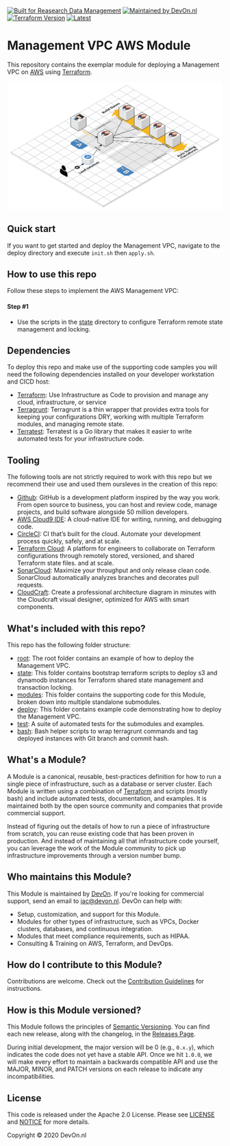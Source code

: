 [![Built for Reasearch Data Management](https://img.shields.io/badge/elsevier%20project-rdm-orange?style=flat-square)](https://www.elsevier.com/solutions/mendeley-data-platform)
[![Maintained by DevOn.nl](https://img.shields.io/badge/maintained%20by-devon.nl-blue?style=flat-square)](https://devon.nl) 
[![Terraform Version](https://img.shields.io/badge/terraform-=>%200.12.0-green?style=flat-square)](https://github.com/hashicorp/terraform) 
[![Latest](https://img.shields.io/badge/latest-0.0.0-green?style=flat-square)](../../releases) 


# Management VPC AWS Module
This repository contains the exemplar module for deploying a Management VPC on [AWS](https://aws.amazon.com/) using [Terraform](https://www.terraform.io/).


![management vpc architecture](https://github.com/DevOpsKev/management-vpc/blob/master/_docs/architecture.png?raw=true)

## Quick start
If you want to get started and deploy the Management VPC, navigate to the deploy directory and execute ```init.sh``` then ```apply.sh```.

## How to use this repo

Follow these steps to implement the AWS Management VPC:

#### Step #1
- Use the scripts in the [state](https://github.com/DevOpsKev/management-vpc/tree/master/state) directory to configure Terraform remote state management and locking.


## Dependencies

To deploy this repo and make use of the supporting code samples you will need the following dependencies installed on your developer workstation and CICD host:
- [Terraform](https://www.terraform.io/): Use Infrastructure as Code to provision and manage any cloud, infrastructure, or service
- [Terragrunt](https://terragrunt.gruntwork.io/): Terragrunt is a thin wrapper that provides extra tools for keeping your configurations DRY, working with multiple Terraform modules, and managing remote state.
- [Terratest](https://terratest.gruntwork.io/): Terratest is a Go library that makes it easier to write automated tests for your infrastructure code. 

## Tooling

The following tools are not strictly required to work with this repo but we recommend their use and used them oursleves in the creation of this repo:
- [Github](https://github.com): GitHub is a development platform inspired by the way you work. From open source to business, you can host and review code, manage projects, and build software alongside 50 million developers.
- [AWS Cloud9 IDE](https://aws.amazon.com/cloud9/): A cloud-native IDE for writing, running, and debugging code. 
- [CircleCI](https://circleci.com/): CI that’s built for the cloud. Automate your development process quickly, safely,
and at scale.
- [Terraform Cloud](https://www.terraform.io/): A platform for engineers to collaborate on Terraform configurations through remotely stored, versioned, and shared Terraform state files.
and at scale.
- [SonarCloud](https://sonarcloud.io/): Maximize your throughput and only release clean code. SonarCloud automatically analyzes branches and decorates pull requests.
- [CloudCraft](https://cloudcraft.co/): Create a professional architecture diagram in minutes with the Cloudcraft visual designer, optimized for AWS with smart components.

## What's included with this repo?

This repo has the following folder structure:

- [root](https://github.com/DevOpsKev/management-vpc/tree/master): The root folder contains an example of how to deploy the Management VPC.
- [state](https://github.com/DevOpsKev/management-vpc/tree/master/state): This folder contains bootstrap terraform scripts to deploy s3 and dynamodb instances for Terraform shared state management and transaction locking.
- [modules](https://github.com/DevOpsKev/management-vpc/tree/master/modules): This folder contains the supporting code for this Module, broken down into multiple standalone submodules.
- [deploy](https://github.com/DevOpsKev/management-vpc/tree/master/deploy): This folder contains example code demonstrating how to deploy the Management VPC.
- [test](https://github.com/DevOpsKev/management-vpc/tree/master/test): A suite of automated tests for the submodules and examples.
- [bash](https://github.com/DevOpsKev/management-vpc/tree/master/bash): Bash helper scripts to wrap terragrunt commands and tag deployed instances with Git branch and commit hash.


## What's a Module?

A Module is a canonical, reusable, best-practices definition for how to run a single piece of infrastructure, such
as a database or server cluster. Each Module is written using a combination of [Terraform](https://www.terraform.io/)
and scripts (mostly bash) and include automated tests, documentation, and examples. It is maintained both by the open
source community and companies that provide commercial support.

Instead of figuring out the details of how to run a piece of infrastructure from scratch, you can reuse
existing code that has been proven in production. And instead of maintaining all that infrastructure code yourself,
you can leverage the work of the Module community to pick up infrastructure improvements through
a version number bump.

## Who maintains this Module?

This Module is maintained by [DevOn](http://www.devon.nl). If you're looking for commercial
support, send an email to [iac@devon.nl](mailto:iac@devon.nl?Subject=AWS%20Management%20VPC).
DevOn can help with:

- Setup, customization, and support for this Module.
- Modules for other types of infrastructure, such as VPCs, Docker clusters, databases, and continuous integration.
- Modules that meet compliance requirements, such as HIPAA.
- Consulting & Training on AWS, Terraform, and DevOps.

## How do I contribute to this Module?

Contributions are welcome. Check out the
[Contribution Guidelines](https://github.com/DevOpsKev/management-vpc/tree/master/CONTRIBUTING.md) for instructions.

## How is this Module versioned?

This Module follows the principles of [Semantic Versioning](http://semver.org/). You can find each new release,
along with the changelog, in the [Releases Page](../../releases).

During initial development, the major version will be 0 (e.g., `0.x.y`), which indicates the code does not yet have a
stable API. Once we hit `1.0.0`, we will make every effort to maintain a backwards compatible API and use the MAJOR,
MINOR, and PATCH versions on each release to indicate any incompatibilities.

## License

This code is released under the Apache 2.0 License. Please see
[LICENSE](https://github.com/DevOpsKev/management-vpc/tree/master/LICENSE) and
[NOTICE](https://github.com/DevOpsKev/management-vpc/tree/master/NOTICE) for more details.

Copyright &copy; 2020 DevOn.nl
